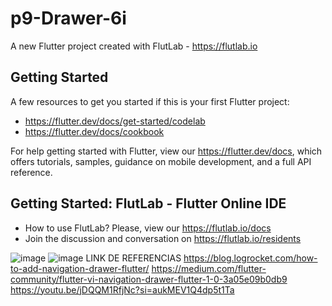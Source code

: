 # p9-Drawer-6i

A new Flutter project created with FlutLab - https://flutlab.io

## Getting Started

A few resources to get you started if this is your first Flutter project:

- https://flutter.dev/docs/get-started/codelab
- https://flutter.dev/docs/cookbook

For help getting started with Flutter, view our
https://flutter.dev/docs, which offers tutorials,
samples, guidance on mobile development, and a full API reference.

## Getting Started: FlutLab - Flutter Online IDE

- How to use FlutLab? Please, view our https://flutlab.io/docs
- Join the discussion and conversation on https://flutlab.io/residents

![image](https://github.com/CastanedaGabriela/p9-Drawer-6i/assets/144732455/f7f157c2-6bd0-4928-b5b4-014ffc1a8abc)
![image](https://github.com/CastanedaGabriela/p9-Drawer-6i/assets/144732455/9400f2cf-de20-4736-a1a4-15f07747bd08)
LINK DE REFERENCIAS
https://blog.logrocket.com/how-to-add-navigation-drawer-flutter/
https://medium.com/flutter-community/flutter-vi-navigation-drawer-flutter-1-0-3a05e09b0db9
https://youtu.be/jDQQM1RfjNc?si=aukMEV1Q4dp5t1Ta

